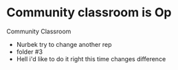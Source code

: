 # Community classroom is Op
Community Classroom 
- Nurbek try to change another rep
- folder #3
- Hell i'd like to do it right this time
changes
difference

